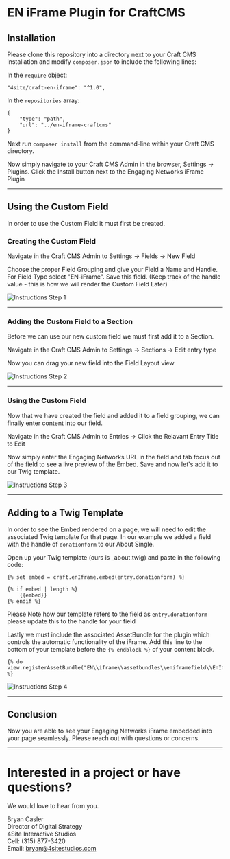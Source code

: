 # EN iFrame Plugin for CraftCMS

## Installation

Please clone this repository into a directory next to your Craft CMS installation and modify `composer.json` to include the following lines:

In the `require` object:

```
"4site/craft-en-iframe": "^1.0",
```

In the `repositories` array:
```
{
    "type": "path",
    "url": "../en-iframe-craftcms"
}
```

Next run `composer install` from the command-line within your Craft CMS directory.

Now simply navigate to your Craft CMS Admin in the browser, Settings -> Plugins. Click the Install button next to the Engaging Networks iFrame Plugin

---
## Using the Custom Field

In order to use the Custom Field it must first be created.

### Creating the Custom Field

Navigate in the Craft CMS Admin to Settings -> Fields -> New Field

Choose the proper Field Grouping and give your Field a Name and Handle. For Field Type select "EN-iFrame". Save this field. (Keep track of the handle value - this is how we will render the Custom Field Later)

![Instructions Step 1](https://github.com/4site-interactive-studios/en-iframe-craftcms/blob/main/images/instructions01.png?raw=true)

---
### Adding the Custom Field to a Section

Before we can use our new custom field we must first add it to a Section.

Navigate in the Craft CMS Admin to Settings -> Sections -> Edit entry type

Now you can drag your new field into the Field Layout view

![Instructions Step 2](https://github.com/4site-interactive-studios/en-iframe-craftcms/blob/main/images/instructions02.png?raw=true)

---
### Using the Custom Field

Now that we have created the field and added it to a field grouping, we can finally enter content into our field.

Navigate in the Craft CMS Admin to Entries -> Click the Relavant Entry Title to Edit

Now simply enter the Engaging Networks URL in the field and tab focus out of the field to see a live preview of the Embed. Save and now let's add it to our Twig template.

![Instructions Step 3](https://github.com/4site-interactive-studios/en-iframe-craftcms/blob/main/images/instructions03.png?raw=true)

---
## Adding to a Twig Template

In order to see the Embed rendered on a page, we will need to edit the associated Twig template for that page. In our example we added a field with the handle of `donationform` to our About Single.

Open up your Twig template (ours is _about.twig) and paste in the following code:

```
{% set embed = craft.enIframe.embed(entry.donationform) %}

{% if embed | length %}
    {{embed}}
{% endif %} 
```

Please Note how our template refers to the field as `entry.donationform` please update this to the handle for your field

Lastly we must include the associated AssetBundle for the plugin which controls the automatic functionality of the iFrame. Add this line to the bottom of your template before the `{% endblock %}` of your content block.

```
{% do view.registerAssetBundle("EN\\iframe\\assetbundles\\eniframefield\\EnIframeFieldAsset") %}
```

![Instructions Step 4](https://github.com/4site-interactive-studios/en-iframe-craftcms/blob/main/images/instructions04.png?raw=true)

---

## Conclusion

Now you are able to see your Engaging Networks iFrame embedded into your page seamlessly. Please reach out with questions or concerns.

---
# Interested in a project or have questions?
We would love to hear from you.

Bryan Casler  
Director of Digital Strategy  
4Site Interactive Studios  
Cell: (315) 877-3420  
Email: bryan@4sitestudios.com



